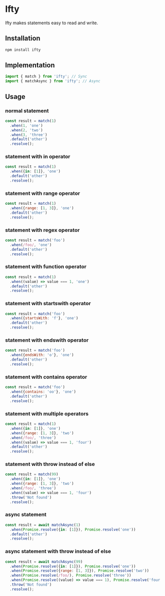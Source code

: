 # Ifty

Ifty makes statements easy to read and write.

## Installation

```bash
npm install ifty
```

## Implementation

```javascript
import { match } from 'ifty'; // Sync
import { matchAsync } from 'ifty'; // Async
```

## Usage

### normal statement

```javascript
const result = match(1)
  .when(1, 'one')
  .when(2, 'two')
  .when(3, 'three')
  .default('other')
  .resolve();
```

### statement with in operator
```javascript
const result = match(1)
  .when({in: [1]}, 'one')
  .default('other')
  .resolve();
```

### statement with range operator
```javascript
const result = match(1)
  .when({range: [1, 3]}, 'one')
  .default('other')
  .resolve();
```

### statement with regex operator
```javascript
const result = match('foo')
  .when(/foo/, 'one')
  .default('other')
  .resolve();
```

### statement with function operator
```javascript
const result = match(1)
  .when((value) => value === 1, 'one')
  .default('other')
  .resolve();
```

### statement with startswith operator
```javascript
const result = match('foo')
  .when({startsWith: 'f'}, 'one')
  .default('other')
  .resolve();
```

### statement with endswith operator
```javascript
const result = match('foo')
  .when({endsWith: 'o'}, 'one')
  .default('other')
  .resolve();
```

### statement with contains operator
```javascript
const result = match('foo')
  .when({contains: 'oo'}, 'one')
  .default('other')
  .resolve();
```

### statement with multiple operators
```javascript
const result = match(1)
  .when({in: [1]}, 'one')
  .when({range: [1, 3]}, 'two')
  .when(/foo/, 'three')
  .when((value) => value === 1, 'four')
  .default('other')
  .resolve();
```

### statement with throw instead of else
```javascript
const result = match(99)
  .when({in: [1]}, 'one')
  .when({range: [1, 3]}, 'two')
  .when(/foo/, 'three')
  .when((value) => value === 1, 'four')
  .throw('Not found')
  .resolve();
```

### async statement
```javascript
const result = await matchAsync(1)
  .when(Promise.resolve({in: [1]}), Promise.resolve('one'))
  .default('other')
  .resolve();
```

### async statement with throw instead of else
```javascript
const result = await matchAsync(99)
  .when(Promise.resolve({in: [1]}), Promise.resolve('one'))
  .when(Promise.resolve({range: [1, 3]}), Promise.resolve('two'))
  .when(Promise.resolve(/foo/), Promise.resolve('three'))
  .when(Promise.resolve((value) => value === 1), Promise.resolve('four'))
  .throw('Not found')
  .resolve();
```

